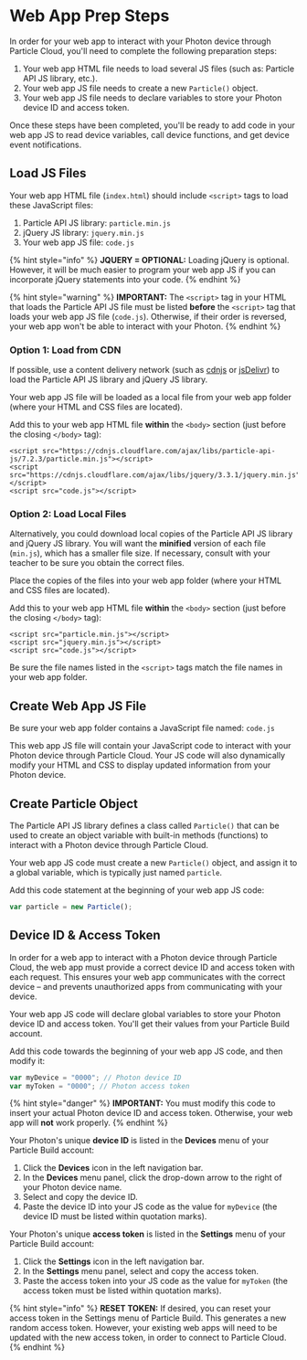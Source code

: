 # Web App Prep Steps

In order for your web app to interact with your Photon device through Particle Cloud, you'll need to complete the following preparation steps:

1. Your web app HTML file needs to load several JS files \(such as:  Particle API JS library, etc.\).
2. Your web app JS file needs to create a new `Particle()` object.
3. Your web app JS file needs to declare variables to store your Photon device ID and access token.

Once these steps have been completed, you'll be ready to add code in your web app JS to read device variables, call device functions, and get device event notifications.

## Load JS Files

Your web app HTML file \(`index.html`\) should include `<script>` tags to load these JavaScript files:

1. Particle API JS library:  `particle.min.js`
2. jQuery JS library:  `jquery.min.js`
3. Your web app JS file:  `code.js`

{% hint style="info" %}
**JQUERY = OPTIONAL:**  Loading jQuery is optional. However, it will be much easier to program your web app JS if you can incorporate jQuery statements into your code.
{% endhint %}

{% hint style="warning" %}
**IMPORTANT:**  The `<script>` tag in your HTML that loads the Particle API JS file must be listed **before** the `<script>` tag that loads your web app JS file \(`code.js`\). Otherwise, if their order is reversed, your web app won't be able to interact with your Photon.
{% endhint %}

### Option 1: Load from CDN

If possible, use a content delivery network \(such as [cdnjs](https://cdnjs.com/) or [jsDelivr](https://www.jsdelivr.com/)\) to load the Particle API JS library and jQuery JS library.

Your web app JS file will be loaded as a local file from your web app folder \(where your HTML and CSS files are located\).

Add this to your web app HTML file **within** the `<body>` section \(just before the closing `</body>` tag\):

```markup
<script src="https://cdnjs.cloudflare.com/ajax/libs/particle-api-js/7.2.3/particle.min.js"></script>
<script src="https://cdnjs.cloudflare.com/ajax/libs/jquery/3.3.1/jquery.min.js"></script>
<script src="code.js"></script>
```

### Option 2: Load Local Files

Alternatively, you could download local copies of the Particle API JS library and jQuery JS library. You will want the **minified** version of each file \(`min.js`\), which has a smaller file size. If necessary, consult with your teacher to be sure you obtain the correct files.

Place the copies of the files into your web app folder \(where your HTML and CSS files are located\).

Add this to your web app HTML file **within** the `<body>` section \(just before the closing `</body>` tag\):

```markup
<script src="particle.min.js"></script>
<script src="jquery.min.js"></script>
<script src="code.js"></script>
```

Be sure the file names listed in the `<script>` tags match the file names in your web app folder.

## Create Web App JS File

Be sure your web app folder contains a JavaScript file named:  `code.js`

This web app JS file will contain your JavaScript code to interact with your Photon device through Particle Cloud. Your JS code will also dynamically modify your HTML and CSS to display updated information from your Photon device.

## Create Particle Object

The Particle API JS library defines a class called `Particle()` that can be used to create an object variable with built-in methods \(functions\) to interact with a Photon device through Particle Cloud.

Your web app JS code must create a new `Particle()` object, and assign it to a global variable, which is typically just named `particle`.

Add this code statement at the beginning of your web app JS code:

```javascript
var particle = new Particle();
```

## Device ID & Access Token

In order for a web app to interact with a Photon device through Particle Cloud, the web app must provide a correct device ID and access token with each request. This ensures your web app communicates with the correct device – and prevents unauthorized apps from communicating with your device.

Your web app JS code will declare global variables to store your Photon device ID and access token. You'll get their values from your Particle Build account.

Add this code towards the beginning of your web app JS code, and then modify it:

```javascript
var myDevice = "0000"; // Photon device ID
var myToken = "0000"; // Photon access token
```

{% hint style="danger" %}
**IMPORTANT:**  You must modify this code to insert your actual Photon device ID and access token. Otherwise, your web app will **not** work properly.
{% endhint %}

Your Photon's unique **device ID** is listed in the **Devices** menu of your Particle Build account:

1. Click the **Devices** icon in the left navigation bar.
2. In the **Devices** menu panel, click the drop-down arrow to the right of your Photon device name.
3. Select and copy the device ID.
4. Paste the device ID into your JS code as the value for `myDevice` \(the device ID must be listed within quotation marks\).

Your Photon's unique **access token** is listed in the **Settings** menu of your Particle Build account:

1. Click the **Settings** icon in the left navigation bar.
2. In the **Settings** menu panel, select and copy the access token.
3. Paste the access token into your JS code as the value for `myToken` \(the access token must be listed within quotation marks\).

{% hint style="info" %}
**RESET TOKEN:**  If desired, you can reset your access token in the Settings menu of Particle Build. This generates a new random access token. However, your existing web apps will need to be updated with the new access token, in order to connect to Particle Cloud.
{% endhint %}

